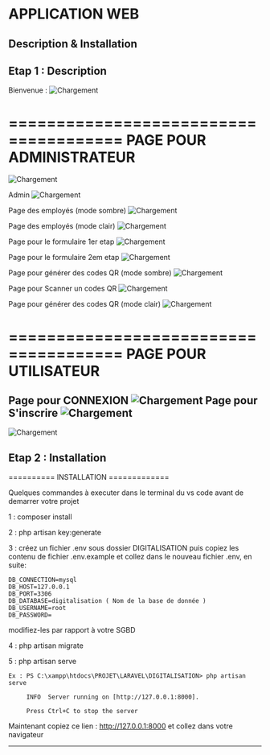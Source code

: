 # APPLICATION WEB 

## Description & Installation

## Etap 1 : Description

Bienvenue :
![Chargement](./README_IMAGES/P.png)

======================================
PAGE POUR ADMINISTRATEUR 
======================================
![Chargement](./README_IMAGES/L.png)

Admin
![Chargement](./README_IMAGES/0.png)

Page des employés (mode sombre)
![Chargement](./README_IMAGES/1.png)

Page des employés (mode clair)
![Chargement](./README_IMAGES/2.png)

Page pour le formulaire 1er etap
![Chargement](./README_IMAGES/3.png)

Page pour le formulaire 2em etap
![Chargement](./README_IMAGES/4.png)

Page pour générer des codes QR (mode sombre)
![Chargement](./README_IMAGES/5.png)

Page pour Scanner un codes QR 
![Chargement](./README_IMAGES/scan.png)

Page pour générer des codes QR (mode clair)
![Chargement](./README_IMAGES/6.png)

======================================
PAGE POUR UTILISATEUR 
======================================
Page pour CONNEXION
![Chargement](./README_IMAGES/c1.png)
Page pour S'inscrire
![Chargement](./README_IMAGES/c2.png)
-------------------------------------
![Chargement](./README_IMAGES/c3.png)


## Etap 2 : Installation

========== INSTALLATION =============

Quelques commandes à executer dans le terminal du vs code avant de demarrer votre projet

1 : composer install

2 : php artisan key:generate

3 : créez un fichier .env sous dossier DIGITALISATION puis copiez les contenu de fichier .env.example et collez dans le nouveau fichier .env, en suite: 

    DB_CONNECTION=mysql
    DB_HOST=127.0.0.1
    DB_PORT=3306
    DB_DATABASE=digitalisation ( Nom de la base de donnée )
    DB_USERNAME=root
    DB_PASSWORD=

modifiez-les par rapport à votre SGBD

4 : php artisan migrate  

5 : php artisan serve

    Ex : PS C:\xampp\htdocs\PROJET\LARAVEL\DIGITALISATION> php artisan serve

         INFO  Server running on [http://127.0.0.1:8000].  

         Press Ctrl+C to stop the server

Maintenant copiez ce lien : http://127.0.0.1:8000 et collez dans votre navigateur

---------------------------------------